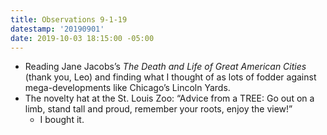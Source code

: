 ```yaml
---
title: Observations 9-1-19
datestamp: '20190901'
date: 2019-10-03 18:15:00 -05:00
---
```


- Reading Jane Jacobs’s *The Death and Life of Great American Cities* (thank you, Leo) and finding what I thought of as lots of fodder against mega-developments like Chicago’s Lincoln Yards.
- The novelty hat at the St. Louis Zoo: “Advice from a TREE: Go out on a limb, stand tall and proud, remember your roots, enjoy the view!”
	- I bought it.
